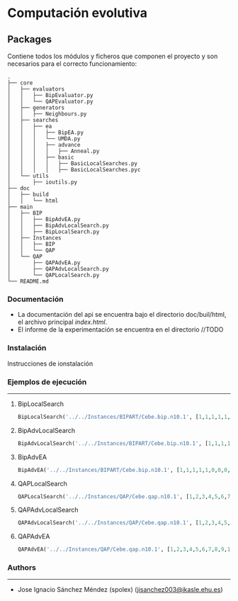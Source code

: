 # Computación evolutiva

## Packages

Contiene todos los módulos y ficheros que componen el proyecto y son necesarios para el correcto funcionamiento:

```
.
├── core
│   ├── evaluators
│   │   ├── BipEvaluator.py
│   │   └── QAPEvaluator.py
│   ├── generators
│   │   ├── Neighbours.py
│   ├── searches
│   │   ├── ea
│   │   │   ├── BipEA.py
│   │   │   └── UMDA.py
│   │   │   ├── advance
│   │   │   │   ├── Anneal.py
│   │   │   ├── basic
│   │   │   │   ├── BasicLocalSearches.py
│   │   │   │   ├── BasicLocalSearches.pyc
│   └── utils
│       ├── ioutils.py
├── doc
│   ├── build
│   │   └── html
├── main
│   ├── BIP
│   │   ├── BipAdvEA.py
│   │   ├── BipAdvLocalSearch.py
│   │   ├── BipLocalSearch.py
│   ├── Instances
│   │   ├── BIP
│   │   └── QAP
│   └── QAP
│       ├── QAPAdvEA.py
│       ├── QAPAdvLocalSearch.py
│       └── QAPLocalSearch.py
└── README.md

```


### Documentación

* La documentación del api se encuentra bajo el directorio doc/buil/html, el archivo principal _index.html_.
* El informe de la experimentación se encuentra en el directorio //TODO

### Instalación

Instrucciones de ionstalación

### Ejemplos de ejecución
-------------------------

1. BipLocalSearch

    ```python    
    BipLocalSearch('../../Instances/BIPART/Cebe.bip.n10.1', [1,1,1,1,1,0,0,0,0,0])    
    ```
1. BipAdvLocalSearch

    ```python
    BipAdvLocalSearch('../../Instances/BIPART/Cebe.bip.n10.1', [1,1,1,1,1,0,0,0,0,0],100,10)        
    ```
1. BipAdvEA 

    ```python
    BipAdvEA('../../Instances/BIPART/Cebe.bip.n10.1', [1,1,1,1,1,0,0,0,0,0],100,10)        
    ```
1. QAPLocalSearch

    ```python    
    QAPLocalSearch('../../Instances/QAP/Cebe.qap.n10.1', [1,2,3,4,5,6,7,8,9,10])    
    ```
1. QAPAdvLocalSearch

    ```python    
    QAPAdvLocalSearch('../../Instances/QAP/Cebe.qap.n10.1', [1,2,3,4,5,6,7,8,9,10],100,10)    
    ```
1. QAPAdvEA

    ```python    
    QAPAdvEA('../../Instances/QAP/Cebe.qap.n10.1', [1,2,3,4,5,6,7,8,9,10],100,10)    
    ```
### Authors
-----------

- Jose Ignacio Sánchez Méndez (spolex)
(jisanchez003@ikasle.ehu.es)